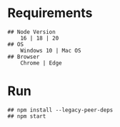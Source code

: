 # Requirements
	## Node Version
	    16 | 18 | 20
	## OS
	    Windows 10 | Mac OS
	## Browser
		Chrome | Edge

# Run
	## npm install --legacy-peer-deps
	## npm start
